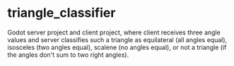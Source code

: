 # triangle_classifier
Godot server project and client project, where client receives three angle values and server classifies such a triangle as equilateral (all angles equal), isosceles (two angles equal), scalene (no angles equal), or not a triangle (if the angles don't sum to two right angles).
